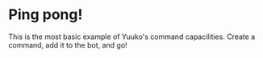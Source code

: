 # Ping pong!

This is the most basic example of Yuuko's command capacilities. Create a command, add it to the bot, and go!
